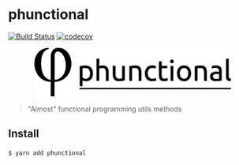 # phunctional
[![Build Status](https://travis-ci.org/LasaleFamine/phunctional.svg?branch=master)](https://travis-ci.org/LasaleFamine/phunctional) [![codecov](https://codecov.io/gh/LasaleFamine/phunctional/badge.svg?branch=master)](https://codecov.io/gh/LasaleFamine/phunctional?branch=master)

<p align="center">
    <img style="max-width: 400px;" src="https://raw.githubusercontent.com/LasaleFamine/phunctional/master/phunctional.png" alt="phunctional"/>
</p>

> &#34;Almost&#34; functional programming utils methods


## Install

```
$ yarn add phunctional
```

